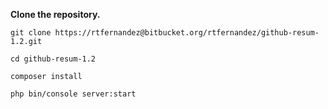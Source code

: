 **Clone the repository.**

`git clone https://rtfernandez@bitbucket.org/rtfernandez/github-resum-1.2.git`

`cd github-resum-1.2`

`composer install`

`php bin/console server:start`